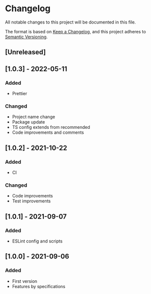 # Changelog
All notable changes to this project will be documented in this file.

The format is based on [Keep a Changelog](https://keepachangelog.com/en/1.0.0/),
and this project adheres to [Semantic Versioning](https://semver.org/spec/v2.0.0.html).

## [Unreleased]

## [1.0.3] - 2022-05-11
### Added
- Prettier
### Changed
- Project name change
- Package update
- TS config extends from recommended
- Code improvements and comments

## [1.0.2] - 2021-10-22
### Added
- CI
### Changed
- Code improvements
- Test improvements

## [1.0.1] - 2021-09-07
### Added
- ESLint config and scripts


## [1.0.0] - 2021-09-06
### Added
- First version
- Features by specifications
